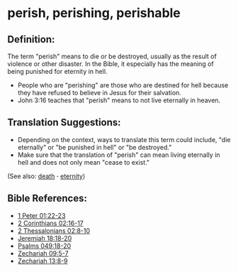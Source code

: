 # perish, perishing, perishable #

## Definition: ##

The term "perish" means to die or be destroyed, usually as the result of violence or other disaster. In the Bible, it especially has the meaning of being punished for eternity in hell.

* People who are "perishing" are those who are destined for hell because they have refused to believe in Jesus for their salvation.
* John 3:16 teaches that "perish" means to not live eternally in heaven.

## Translation Suggestions: ##

* Depending on the context, ways to translate this term could include, "die eternally" or "be punished in hell" or "be destroyed."
* Make sure that the translation of "perish" can mean living eternally in hell and does not only mean "cease to exist."

(See also: [death](../kt/death.md) **·** [eternity](../kt/eternity.md))

## Bible References: ##

* [1 Peter 01:22-23](https://door43.org/en/bible/notes/1pe/01/22)
* [2 Corinthians 02:16-17](https://door43.org/en/bible/notes/2co/02/16)
* [2 Thessalonians 02:8-10](https://door43.org/en/bible/notes/2th/02/08)
* [Jeremiah 18:18-20](https://door43.org/en/bible/notes/jer/18/18)
* [Psalms 049:18-20](https://door43.org/en/bible/notes/psa/049/018)
* [Zechariah 09:5-7](https://door43.org/en/bible/notes/zec/09/05)
* [Zechariah 13:8-9](https://door43.org/en/bible/notes/zec/13/08)

